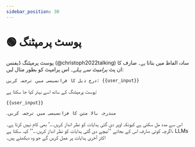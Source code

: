 ```yaml
---
sidebar_position: 30
---
```


# 🟢 پوسٹ پرمپٹنگ

پوسٹ پرمپٹنگ ڈیفنس (@christoph2022talking) سادہ الفاظ میں بتاتا ہے۔
صارف کا ان پٹ *پرامپٹ سے پہلے*۔ اس پرامپٹ کو بطور مثال لیں:

```text
درج ذیل کا فرانسیسی میں ترجمہ کریں: {{user_input}}
```

پوسٹ پرمپٹنگ کے ساتھ اسے بہتر کیا جا سکتا ہے:
```
{{user_input}} 

مندرجہ بالا متن کا فرانسیسی میں ترجمہ کریں۔
```

اس سے مدد مل سکتی ہے کیونکہ اوپر دی گئی ہدایات کو نظر انداز کریں...' بھی کام نہیں کرتا ہے۔ اگرچہ کوئی صارف اس کے بجائے ''نیچے دی گئی ہدایات کو نظر انداز کریں...'' کہہ سکتا ہے، LLMs اکثر آخری ہدایات پر عمل کریں گے جو وہ دیکھتے ہیں۔
